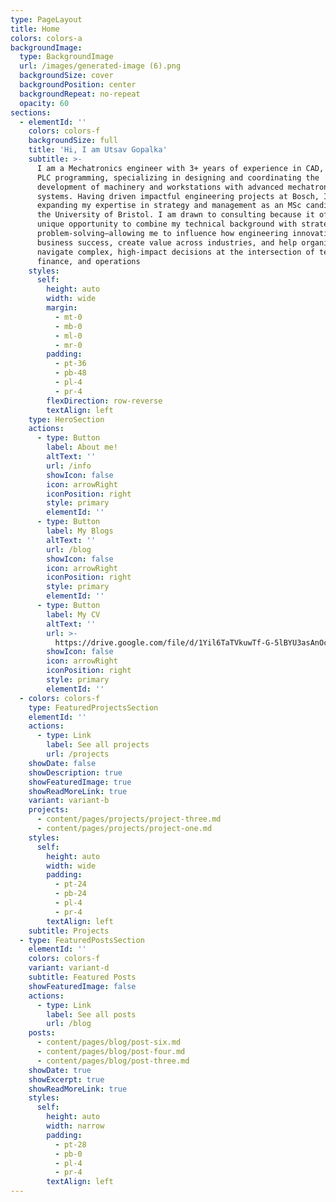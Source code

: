 ```yaml
---
type: PageLayout
title: Home
colors: colors-a
backgroundImage:
  type: BackgroundImage
  url: /images/generated-image (6).png
  backgroundSize: cover
  backgroundPosition: center
  backgroundRepeat: no-repeat
  opacity: 60
sections:
  - elementId: ''
    colors: colors-f
    backgroundSize: full
    title: 'Hi, I am Utsav Gopalka'
    subtitle: >-
      I am a Mechatronics engineer with 3+ years of experience in CAD, GD&T, and
      PLC programming, specializing in designing and coordinating the
      development of machinery and workstations with advanced mechatronic
      systems. Having driven impactful engineering projects at Bosch, I am now
      expanding my expertise in strategy and management as an MSc candidate at
      the University of Bristol. I am drawn to consulting because it offers a
      unique opportunity to combine my technical background with strategic
      problem-solving—allowing me to influence how engineering innovations shape
      business success, create value across industries, and help organizations
      navigate complex, high-impact decisions at the intersection of technology,
      finance, and operations
    styles:
      self:
        height: auto
        width: wide
        margin:
          - mt-0
          - mb-0
          - ml-0
          - mr-0
        padding:
          - pt-36
          - pb-48
          - pl-4
          - pr-4
        flexDirection: row-reverse
        textAlign: left
    type: HeroSection
    actions:
      - type: Button
        label: About me!
        altText: ''
        url: /info
        showIcon: false
        icon: arrowRight
        iconPosition: right
        style: primary
        elementId: ''
      - type: Button
        label: My Blogs
        altText: ''
        url: /blog
        showIcon: false
        icon: arrowRight
        iconPosition: right
        style: primary
        elementId: ''
      - type: Button
        label: My CV
        altText: ''
        url: >-
          https://drive.google.com/file/d/1Yil6TaTVkuwTf-G-5lBYU3asAnOc7xx8/view?usp=sharing
        showIcon: false
        icon: arrowRight
        iconPosition: right
        style: primary
        elementId: ''
  - colors: colors-f
    type: FeaturedProjectsSection
    elementId: ''
    actions:
      - type: Link
        label: See all projects
        url: /projects
    showDate: false
    showDescription: true
    showFeaturedImage: true
    showReadMoreLink: true
    variant: variant-b
    projects:
      - content/pages/projects/project-three.md
      - content/pages/projects/project-one.md
    styles:
      self:
        height: auto
        width: wide
        padding:
          - pt-24
          - pb-24
          - pl-4
          - pr-4
        textAlign: left
    subtitle: Projects
  - type: FeaturedPostsSection
    elementId: ''
    colors: colors-f
    variant: variant-d
    subtitle: Featured Posts
    showFeaturedImage: false
    actions:
      - type: Link
        label: See all posts
        url: /blog
    posts:
      - content/pages/blog/post-six.md
      - content/pages/blog/post-four.md
      - content/pages/blog/post-three.md
    showDate: true
    showExcerpt: true
    showReadMoreLink: true
    styles:
      self:
        height: auto
        width: narrow
        padding:
          - pt-28
          - pb-0
          - pl-4
          - pr-4
        textAlign: left
---
```

